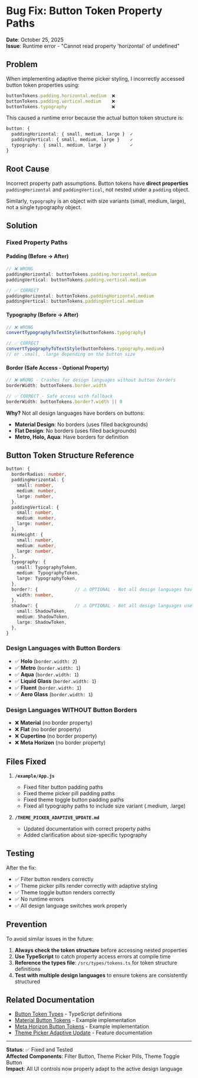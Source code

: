# Bug Fix: Button Token Property Paths

**Date**: October 25, 2025  
**Issue**: Runtime error - "Cannot read property 'horizontal' of undefined"

## Problem

When implementing adaptive theme picker styling, I incorrectly accessed button token properties using:
```jsx
buttonTokens.padding.horizontal.medium  ❌
buttonTokens.padding.vertical.medium    ❌
buttonTokens.typography                 ❌
```

This caused a runtime error because the actual button token structure is:
```typescript
button: {
  paddingHorizontal: { small, medium, large }  ✓
  paddingVertical: { small, medium, large }    ✓
  typography: { small, medium, large }         ✓
}
```

## Root Cause

Incorrect property path assumptions. Button tokens have **direct properties** `paddingHorizontal` and `paddingVertical`, not nested under a `padding` object.

Similarly, `typography` is an object with size variants (small, medium, large), not a single typography object.

## Solution

### Fixed Property Paths

#### Padding (Before → After)
```jsx
// ❌ WRONG
paddingHorizontal: buttonTokens.padding.horizontal.medium
paddingVertical: buttonTokens.padding.vertical.medium

// ✅ CORRECT
paddingHorizontal: buttonTokens.paddingHorizontal.medium
paddingVertical: buttonTokens.paddingVertical.medium
```

#### Typography (Before → After)
```jsx
// ❌ WRONG
convertTypographyToTextStyle(buttonTokens.typography)

// ✅ CORRECT
convertTypographyToTextStyle(buttonTokens.typography.medium)
// or .small, .large depending on the button size
```

#### Border (Safe Access - Optional Property)
```jsx
// ❌ WRONG - Crashes for design languages without button borders
borderWidth: buttonTokens.border.width

// ✅ CORRECT - Safe access with fallback
borderWidth: buttonTokens.border?.width || 0
```

**Why?** Not all design languages have borders on buttons:
- **Material Design**: No borders (uses filled backgrounds)
- **Flat Design**: No borders (uses filled backgrounds)
- **Metro, Holo, Aqua**: Have borders for definition

## Button Token Structure Reference

```typescript
button: {
  borderRadius: number,
  paddingHorizontal: {
    small: number,
    medium: number,
    large: number,
  },
  paddingVertical: {
    small: number,
    medium: number,
    large: number,
  },
  minHeight: {
    small: number,
    medium: number,
    large: number,
  },
  typography: {
    small: TypographyToken,
    medium: TypographyToken,
    large: TypographyToken,
  },
  border?: {              // ⚠️ OPTIONAL - Not all design languages have button borders
    width: number,
  },
  shadow?: {              // ⚠️ OPTIONAL - Not all design languages use shadows
    small: ShadowToken,
    medium: ShadowToken,
    large: ShadowToken,
  },
}
```

### Design Languages with Button Borders
- ✅ **Holo** (`border.width: 2`)
- ✅ **Metro** (`border.width: 1`)
- ✅ **Aqua** (`border.width: 1`)
- ✅ **Liquid Glass** (`border.width: 1`)
- ✅ **Fluent** (`border.width: 1`)
- ✅ **Aero Glass** (`border.width: 1`)

### Design Languages WITHOUT Button Borders
- ❌ **Material** (no border property)
- ❌ **Flat** (no border property)
- ❌ **Cupertino** (no border property)
- ❌ **Meta Horizon** (no border property)

## Files Fixed

1. **`/example/App.js`**
   - Fixed filter button padding paths
   - Fixed theme picker pill padding paths  
   - Fixed theme toggle button padding paths
   - Fixed all typography paths to include size variant (.medium, .large)

2. **`/THEME_PICKER_ADAPTIVE_UPDATE.md`**
   - Updated documentation with correct property paths
   - Added clarification about size-specific typography

## Testing

After the fix:
- ✅ Filter button renders correctly
- ✅ Theme picker pills render correctly with adaptive styling
- ✅ Theme toggle button renders correctly
- ✅ No runtime errors
- ✅ All design language switches work properly

## Prevention

To avoid similar issues in the future:

1. **Always check the token structure** before accessing nested properties
2. **Use TypeScript** to catch property access errors at compile time
3. **Reference the types file**: `/src/types/tokens.ts` for token structure definitions
4. **Test with multiple design languages** to ensure tokens are consistently structured

## Related Documentation

- [Button Token Types](../src/types/tokens.ts) - TypeScript definitions
- [Material Button Tokens](../src/tokens/components/material.ts) - Example implementation
- [Meta Horizon Button Tokens](../src/tokens/components/metaHorizon.ts) - Example implementation
- [Theme Picker Adaptive Update](./THEME_PICKER_ADAPTIVE_UPDATE.md) - Feature documentation

---

**Status**: ✅ Fixed and Tested  
**Affected Components**: Filter Button, Theme Picker Pills, Theme Toggle Button  
**Impact**: All UI controls now properly adapt to the active design language

